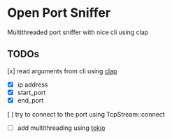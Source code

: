 # Open Port Sniffer

Multithreaded port sniffer with nice cli using clap

## TODOs
[x] read arguments from cli using [clap](https://github.com/clap-rs/clap)
   - [x] ip address
   - [x] start_port
   - [x] end_port

[ ] try to connect to the port using TcpStream::connect
   - [ ] add multithreading using [tokio](https://tokio.rs/)
